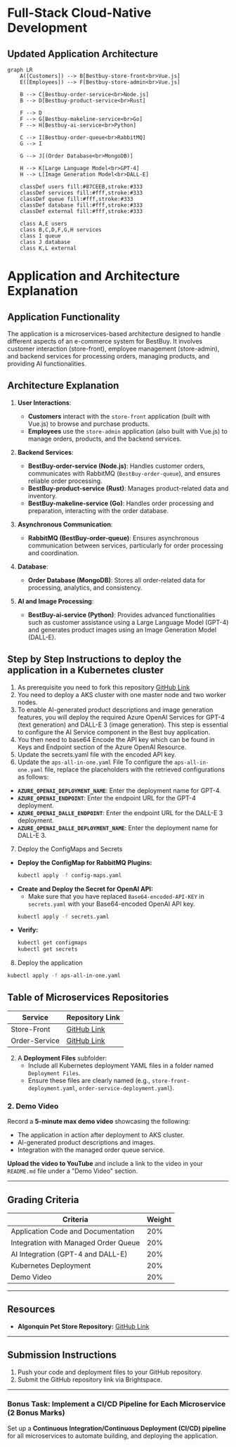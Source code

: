 # Full-Stack Cloud-Native Development  

## **Updated Application Architecture**  

```mermaid
graph LR
    A([Customers]) --> B[Bestbuy-store-front<br>Vue.js]
    E([Employees]) --> F[Bestbuy-store-admin<br>Vue.js]
    
    B --> C[Bestbuy-order-service<br>Node.js]
    B --> D[Bestbuy-product-service<br>Rust]
    
    F --> D
    F --> G[Bestbuy-makeline-service<br>Go]
    F --> H[Bestbuy-ai-service<br>Python]
    
    C --> I[Bestbuy-order-queue<br>RabbitMQ]
    G --> I
    
    G --> J[(Order Database<br>MongoDB)]
    
    H --> K[Large Language Model<br>GPT-4]
    H --> L[Image Generation Model<br>DALL-E]

    classDef users fill:#87CEEB,stroke:#333
    classDef services fill:#fff,stroke:#333
    classDef queue fill:#fff,stroke:#333
    classDef database fill:#fff,stroke:#333
    classDef external fill:#fff,stroke:#333

    class A,E users
    class B,C,D,F,G,H services
    class I queue
    class J database
    class K,L external
```
# Application and Architecture Explanation

## Application Functionality
The application is a microservices-based architecture designed to handle different aspects of an e-commerce system for BestBuy. It involves customer interaction (store-front), employee management (store-admin), and backend services for processing orders, managing products, and providing AI functionalities.

## Architecture Explanation

1. **User Interactions**:
   - **Customers** interact with the `store-front` application (built with Vue.js) to browse and purchase products.
   - **Employees** use the `store-admin` application (also built with Vue.js) to manage orders, products, and the backend services.

2. **Backend Services**:
   - **BestBuy-order-service (Node.js)**: Handles customer orders, communicates with RabbitMQ (`BestBuy-order-queue`), and ensures reliable order processing.
   - **BestBuy-product-service (Rust)**: Manages product-related data and inventory.
   - **BestBuy-makeline-service (Go)**: Handles order processing and preparation, interacting with the order database.

3. **Asynchronous Communication**:
   - **RabbitMQ (BestBuy-order-queue)**: Ensures asynchronous communication between services, particularly for order processing and coordination.

4. **Database**:
   - **Order Database (MongoDB)**: Stores all order-related data for processing, analytics, and consistency.

5. **AI and Image Processing**:
   - **BestBuy-ai-service (Python)**: Provides advanced functionalities such as customer assistance using a Large Language Model (GPT-4) and generates product images using an Image Generation Model (DALL-E).

## **Step by Step Instructions to deploy the application in a  Kubernetes cluster**  
 1. As prerequisite you need to fork this repository [GitHub Link](https://github.com/meinai-otoko/Assignment2-Full-Stack) 
 2. You need to deploy a AKS cluster with one master node and two worker nodes.
 3. To enable AI-generated product descriptions and image generation features, you will deploy the required Azure OpenAI Services for GPT-4 (text generation) and DALL-E 3 (image generation). This step is essential to configure the AI Service component in the Best buy application.
 4. You then need to base64 Encode the API key which can be found in Keys and Endpoint section of the Azure OpenAI Resource.
 5. Update the secrets.yaml file with the encoded API key.
 6. Update the `aps-all-in-one.yaml` File
To configure the `aps-all-in-one.yaml` file, replace the placeholders with the retrieved configurations as follows:
- **`AZURE_OPENAI_DEPLOYMENT_NAME`**: Enter the deployment name for GPT-4.
- **`AZURE_OPENAI_ENDPOINT`**: Enter the endpoint URL for the GPT-4 deployment.
- **`AZURE_OPENAI_DALLE_ENDPOINT`**: Enter the endpoint URL for the DALL-E 3 deployment.
- **`AZURE_OPENAI_DALLE_DEPLOYMENT_NAME`**: Enter the deployment name for DALL-E 3.
 7.  Deploy the ConfigMaps and Secrets
- **Deploy the ConfigMap for RabbitMQ Plugins:**
    ```bash
    kubectl apply -f config-maps.yaml
    ```
- **Create and Deploy the Secret for OpenAI API:**
    - Make sure that you have replaced `Base64-encoded-API-KEY` in `secrets.yaml` with your Base64-encoded OpenAI API key.
    ```bash
    kubectl apply -f secrets.yaml
    ```
- **Verify:**
    ```bash
    kubectl get configmaps
    kubectl get secrets
    ```
8. Deploy the application
```bash
kubectl apply -f aps-all-in-one.yaml
```
## Table of Microservices Repositories
| Service         | Repository Link     |
|-----------------|---------------------|
| Store-Front     | [GitHub Link](#)    |
| Order-Service   | [GitHub Link](#)    |

2. A **Deployment Files** subfolder:  
   - Include all Kubernetes deployment YAML files in a folder named `Deployment Files`.  
   - Ensure these files are clearly named (e.g., `store-front-deployment.yaml`, `order-service-deployment.yaml`).   

### **2. Demo Video**  
Record a **5-minute max demo video** showcasing the following:  
- The application in action after deployment to AKS cluster.  
- AI-generated product descriptions and images.  
- Integration with the managed order queue service.  

**Upload the video to YouTube** and include a link to the video in your `README.md` file under a "Demo Video" section.  

---

## **Grading Criteria**  

| **Criteria**                           | **Weight** |
|----------------------------------------|------------|
| Application Code and Documentation     | 20%        |
| Integration with Managed Order Queue   | 20%        |
| AI Integration (GPT-4 and DALL-E)      | 20%        |
| Kubernetes Deployment                  | 20%        |
| Demo Video                             | 20%        |

---

## **Resources**  
- **Algonquin Pet Store Repository:** [GitHub Link](https://github.com/ramymohamed10/algonquin-pet-store-on-steroids)  
---

## **Submission Instructions**  
1. Push your code and deployment files to your GitHub repository.  
2. Submit the GitHub repository link via Brightspace.  

--- 

### **Bonus Task: Implement a CI/CD Pipeline for Each Microservice (2 Bonus Marks)**  
Set up a **Continuous Integration/Continuous Deployment (CI/CD) pipeline** for all microservices to automate building, and deploying the application.


